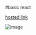 #basic react 

[hosted link](https://trishadas13.github.io/basic-react-first-day/)

![image](https://github.com/trishaDas13/react-first-day/assets/126088849/a6d7f560-9c07-4b6e-8808-15e356bb8f6c)
